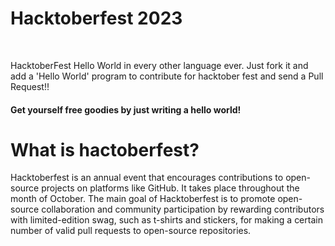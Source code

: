 # Hacktoberfest 2023
<br>
<p>HacktoberFest Hello World in every other language ever. Just fork it and add a 'Hello World' program to contribute for hacktober fest and send a Pull Request!!</p>
<h4>Get yourself free goodies by just writing a hello world!</h4>
<h1>What is hactoberfest?</h1>
<p>Hacktoberfest is an annual event that encourages contributions to open-source projects on platforms like GitHub. It takes place throughout the month of October. The main goal of Hacktoberfest is to promote open-source collaboration and community participation by rewarding contributors with limited-edition swag, such as t-shirts and stickers, for making a certain number of valid pull requests to open-source repositories.</p>
